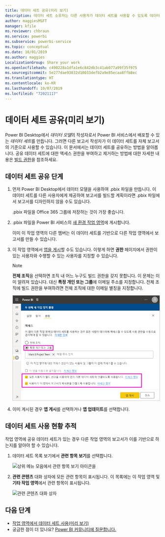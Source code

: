 ```yaml
---
title: 데이터 세트 공유(미리 보기)
description: 데이터 세트 소유자는 다른 사용자가 데이터 세트를 사용할 수 있도록 데이터 세트를 만들고 공유할 수 있습니다. 공유 방법에 대해 알아봅니다.
author: maggiesMSFT
manager: kfile
ms.reviewer: chbraun
ms.service: powerbi
ms.subservice: powerbi-service
ms.topic: conceptual
ms.date: 10/01/2019
ms.author: maggies
LocalizationGroup: Share your work
ms.openlocfilehash: c490228a1dfa1e6c842db3c41ab077a99f35f975
ms.sourcegitcommit: 5e277dae93832d10033defb2a9e85ecaa8ffb8ec
ms.translationtype: HT
ms.contentlocale: ko-KR
ms.lasthandoff: 10/07/2019
ms.locfileid: "72021117"
---
```

# <a name="share-a-dataset-preview"></a>데이터 세트 공유(미리 보기)

Power BI Desktop에서 *데이터 모델*의 작성자로서 Power BI 서비스에서 배포할 수 있는 *데이터 세트*를 만듭니다. 그러면 다른 보고서 작성자가 이 데이터 세트를 자체 보고서의 기준으로 사용할 수 있습니다. 이 문서에서는 데이터 세트를 공유하는 방법을 알아봅니다. 공유 데이터 세트에 대한 액세스 권한을 부여하고 제거하는 방법에 대한 자세한 내용은 [빌드 권한](service-datasets-build-permissions.md)을 참조하세요.

## <a name="steps-to-sharing-your-dataset"></a>데이터 세트 공유 단계

1. 먼저 Power BI Desktop에서 데이터 모델을 사용하여 .pbix 파일을 만듭니다. 이 데이터 세트를 다른 사용자에게 제공하여 보고서를 빌드할 계획이라면 .pbix 파일에서 보고서를 디자인하지 않을 수도 있습니다.

    .pbix 파일을 Office 365 그룹에 저장하는 것이 가장 좋습니다.

1. .pbix 파일을 Power BI 서비스의 [새 환경 작업 영역](service-create-the-new-workspaces.md)에 게시합니다.
    
    이미 이 작업 영역의 다른 멤버는 이 데이터 세트를 기반으로 다른 작업 영역에서 보고서를 만들 수 있습니다.

1. 이 작업 영역에서 [앱을 게시](service-create-distribute-apps.md)할 수도 있습니다. 이렇게 하면 **권한** 페이지에서 권한이 있는 사용자와 수행할 수 있는 사용자를 지정할 수 있습니다.

    > [!NOTE]
    > **전체 조직**을 선택하면 조직 내 어느 누구도 빌드 권한을 갖지 못합니다. 이 문제는 이미 알려져 있습니다. 대신 **특정 개인 또는 그룹**에 이메일 주소를 지정합니다.  전체 조직에 빌드 권한을 부여하려면 전체 조직에 대한 이메일 별칭을 지정합니다.

    ![앱 사용 권한 설정](media/service-datasets-build-permissions/power-bi-dataset-app-permission-new-look.png)

1. 이미 게시된 경우 **앱 게시**를 선택하거나 **앱 업데이트**를 선택합니다.

## <a name="track-your-dataset-usage"></a>데이터 세트 사용 현황 추적

작업 영역에 공유 데이터 세트가 있는 경우 다른 작업 영역의 보고서가 이를 기반으로 하는지를 알아야 할 수 있습니다.

1. 데이터 세트 목록 보기에서 **관련 항목 보기**를 선택합니다.

    ![상위 메뉴 모음에서 관련 항목 보기 아이콘을](media/service-datasets-build-permissions/power-bi-dataset-view-related-to-dataset.png)

1. **관련 콘텐츠** 대화 상자에 모든 관련 항목이 표시됩니다. 이 목록에는 이 작업 영역 및 **기타 작업 영역**에서 관련 항목이 표시됩니다.
 
    ![관련 콘텐츠 대화 상자](media/service-datasets-build-permissions/power-bi-dataset-related-workspaces.png)

## <a name="next-steps"></a>다음 단계

- [작업 영역에서 데이터 세트 사용(미리 보기)](service-datasets-across-workspaces.md)
- 궁금한 점이 더 있나요? [Power BI 커뮤니티에 질문합니다.](http://community.powerbi.com/)
